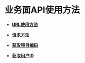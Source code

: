 # 业务面API使用方法<a name="ges_03_0047"></a>

-   **[URL使用方法](URL使用方法.md)**  

-   **[请求方法](请求方法.md)**  

-   **[获取项目编码](获取项目编码.md)**  

-   **[获取用户ID](获取用户ID.md)**  


